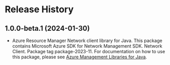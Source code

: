# Release History

## 1.0.0-beta.1 (2024-01-30)

- Azure Resource Manager Network client library for Java. This package contains Microsoft Azure SDK for Network Management SDK. Network Client. Package tag package-2023-11. For documentation on how to use this package, please see [Azure Management Libraries for Java](https://aka.ms/azsdk/java/mgmt).
